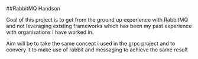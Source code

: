 ##RabbitMQ Handson

Goal of this project is to get from the ground up experience with RabbitMQ and not leveraging existing frameworks which has been my past experience with organisations I have worked in.

Aim will be to take the same concept i used in the grpc project and to convery it to make use of rabbit and messaging to achieve the same result



